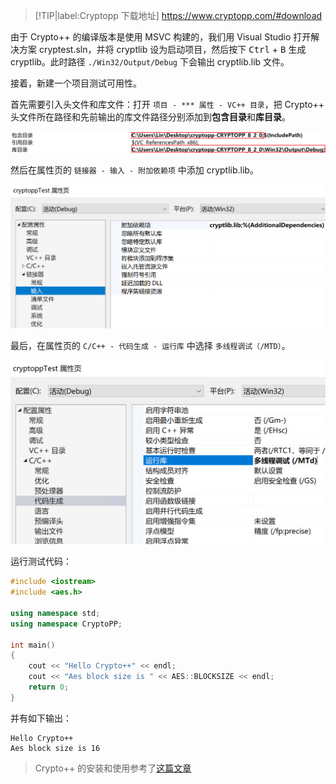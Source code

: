 <style>
    h1, .app-nav, .crisp-client, .edit-document {
        display: none;
    }
    #main {
        margin-top: -30px;
        max-width: 95%;
    }
</style>

> [!TIP|label:Cryptopp 下载地址]
> https://www.cryptopp.com/#download


由于 Crypto++ 的编译版本是使用 MSVC 构建的，我们用 Visual Studio 打开解决方案 cryptest.sln，并将 cryptlib 设为启动项目，然后按下 <kbd>Ctrl</kbd> + <kbd>B</kbd> 生成 cryptlib。此时路径 `./Win32/Output/Debug` 下会输出 cryptlib.lib 文件。

接着，新建一个项目测试可用性。

首先需要引入头文件和库文件：打开 `项目 - *** 属性 - VC++ 目录`，把 Crypto++ 头文件所在路径和先前输出的库文件路径分别添加到**包含目录**和**库目录**。

![](_images/lab-3-3.png)

然后在属性页的 `链接器 - 输入 - 附加依赖项` 中添加 cryptlib.lib。

![](_images/lab-3-4.png ':class=image-70')

最后，在属性页的 `C/C++ - 代码生成 - 运行库` 中选择 `多线程调试（/MTD）`。

![](_images/lab-3-5.png ':class=image-60')

运行测试代码：

```cpp
#include <iostream>
#include <aes.h>

using namespace std;
using namespace CryptoPP;

int main()
{
    cout << "Hello Crypto++" << endl;
    cout << "Aes block size is " << AES::BLOCKSIZE << endl;
    return 0;
}
```

并有如下输出：

```
Hello Crypto++
Aes block size is 16
```

> Crypto++ 的安装和使用参考了[这篇文章](https://blog.csdn.net/qq_32261191/article/details/78855651)